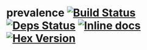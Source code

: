 # prevalence [![Build Status](https://travis-ci.org/agnaldo4j/prevalence.svg?branch=develop)](https://travis-ci.org/agnaldo4j/prevalence) [![Deps Status](https://beta.hexfaktor.org/badge/all/github/agnaldo4j/prevalence.svg?branch=develop)](https://beta.hexfaktor.org/github/agnaldo4j/prevalence) [![Inline docs](https://inch-ci.org/github/agnaldo4j/prevalence.svg?branch=develop)](https://inch-ci.org/github/agnaldo4j/prevalence) [![Hex Version](https://img.shields.io/hexpm/v/prevalence.svg)](https://hex.pm/packages/prevalence)